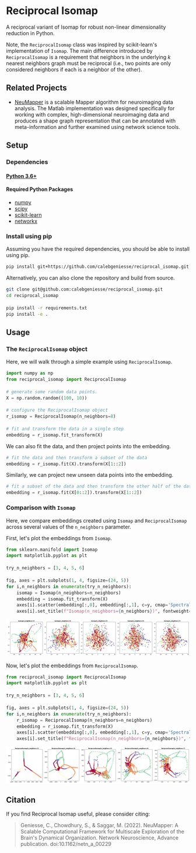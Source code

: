 # Reciprocal Isomap
A reciprocal variant of Isomap for robust non-linear dimensionality reduction in Python. 

Note, the `ReciprocalIsomap` class was inspired by scikit-learn's implementation of `Isomap`. The main difference introduced by `ReciprocalIsomap` is a requirement that neighbors in the underlying *k* nearest neighbors graph must be reciprocal (i.e., two points are only considered neighbors if each is a neighbor of the other).


## Related Projects

- [NeuMapper](https://braindynamicslab.github.io/neumapper/) is a scalable Mapper algorithm for neuroimaging data analysis. The Matlab implementation was designed specifically for working with complex, high-dimensional neuroimaging data and produces a shape graph representation that can be annotated with meta-information and further examined using network science tools.



## Setup

### Dependencies

#### [Python 3.6+](https://www.python.org/)

#### Required Python Packages
* [numpy](https://www.numpy.org)
* [scipy](https://www.scipy.org/)
* [scikit-learn](https://scikit-learn.org)
* [networkx](https://networkx.github.io)


### Install using pip

Assuming you have the required dependencies, you should be able to install using pip.
```bash
pip install git+https://github.com/calebgeniesse/reciprocal_isomap.git
```

Alternatively, you can also clone the repository and build from source. 
```bash
git clone git@github.com:calebgeniesse/reciprocal_isomap.git
cd reciprocal_isomap

pip install -r requirements.txt
pip install -e .
```





## Usage

### The `ReciprocalIsomap` object

Here, we will walk through a simple example using `ReciprocalIsomap`.

```python
import numpy as np 
from reciprocal_isomap import ReciprocalIsomap

# generate some random data points.
X = np.random.random((100, 10))

# configure the ReciprocalIsomap object
r_isomap = ReciprocalIsomap(n_neighbors=8)

# fit and transform the data in a single step
embedding = r_isomap.fit_transform(X)
```

We can also fit the data, and then project points into the embedding.

```python
# fit the data and then transform a subset of the data
embedding = r_isomap.fit(X).transform(X[1::2])
```

Similarly, we can project new unseen data points into the embedding.

```python
# fit a subset of the data and then transform the other half of the data 
embedding = r_isomap.fit(X[0::2]).transform(X[1::2])
```




### Comparison with `Isomap`

Here, we compare embeddings created using `Isomap` and `ReciprocalIsomap` across several values of the `n_neighbors` parameter.


First, let's plot the embeddings from `Isomap`.

```python
from sklearn.manifold import Isomap
import matplotlib.pyplot as plt

try_n_neighbors = [3, 4, 5, 6]

fig, axes = plt.subplots(1, 4, figsize=(24, 5))
for i,n_neighbors in enumerate(try_n_neighbors):
    isomap = Isomap(n_neighbors=n_neighbors)
    embedding = isomap.fit_transform(X)
    axes[i].scatter(embedding[:,0], embedding[:,1], c=y, cmap='Spectral_r')
    axes[i].set_title(f"Isomap(n_neighbors={n_neighbors})", fontweight='bold') 
```

<p align="center">
<a href="https://github.com/calebgeniesse/reciprocal_isomap/">
<img src="https://github.com/calebgeniesse/reciprocal_isomap/blob/main/examples/isomap_cme_subject_7.png?raw=true">
</a>
</p>



Now, let's plot the embeddings from `ReciprocalIsomap`.

```python
from reciprocal_isomap import ReciprocalIsomap
import matplotlib.pyplot as plt

try_n_neighbors = [3, 4, 5, 6]

fig, axes = plt.subplots(1, 4, figsize=(24, 5))
for i,n_neighbors in enumerate(try_n_neighbors):
    r_isomap = ReciprocalIsomap(n_neighbors=n_neighbors)
    embedding = r_isomap.fit_transform(X)
    axes[i].scatter(embedding[:,0], embedding[:,1], c=y, cmap='Spectral_r')
    axes[i].set_title(f"ReciprocalIsomap(n_neighbors={n_neighbors})", fontweight='bold')
```

<p align="center">
<a href="https://github.com/calebgeniesse/reciprocal_isomap/">
<img src="https://github.com/calebgeniesse/reciprocal_isomap/blob/main/examples/r_isomap_cme_subject_7.png?raw=true">
</a>
</p>





## **Citation**

If you find Reciprocal Isomap useful, please consider citing:
> Geniesse, C., Chowdhury, S., & Saggar, M. (2022). NeuMapper: A Scalable Computational Framework for Multiscale Exploration of the Brain's Dynamical Organization. Network Neuroscience, Advance publication. doi:10.1162/netn_a_00229




